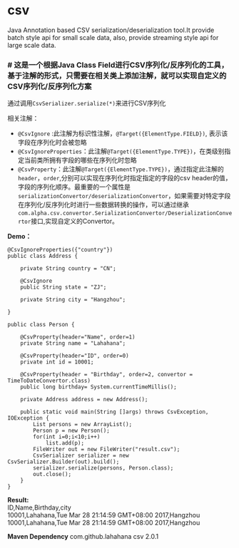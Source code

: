 # csv
Java Annotation based CSV serialization/deserialization tool.It provide batch style api for small scale data, also, provide streaming style api for large scale data.

### # 这是一个根据Java Class Field进行CSV序列化/反序列化的工具，基于注解的形式，只需要在相关类上添加注解，就可以实现自定义的CSV序列化/反序列化方案

通过调用`CsvSerializer.serialize(*)`来进行CSV序列化

相关注解：
* `@CsvIgnore` :此注解为标识性注解，`@Target({ElementType.FIELD})`, 表示该字段在序列化时会被忽略
* `@CsvIgnoreProperties`：此注解`@Target({ElementType.TYPE})`，在类级别指定当前类所拥有字段的哪些在序列化时忽略
* `@CsvProperty`：此注解`@Target({ElementType.TYPE})`，通过指定此注解的`header`，`order`,分别可以实现在序列化时指定指定的字段的csv header的值，字段的序列化顺序。最重要的一个属性是`serializationConvertor/deserializationConvertor`，如果需要对特定字段在序列化/反序列化时进行一些数据转换的操作，可以通过继承`com.alpha.csv.convertor.SerializationConvertor/DeserializationConvertor`接口,实现自定义的Convertor。

**Demo：**
    
    @CsvIgnoreProperties({"country"})    
    public class Address {
    
        private String country = "CN";
    
        @CsvIgnore
        public String state = "ZJ";
    
        private String city = "Hangzhou";
    
    }

    public class Person {
    
        @CsvProperty(header="Name", order=1)
        private String name = "Lahahana";

        @CsvProperty(header="ID", order=0)
        private int id = 10001;
    
        @CsvProperty(header = "Birthday", order=2, convertor = TimeToDateConvertor.class)
        public long birthday= System.currentTimeMillis();
    
        private Address address = new Address();
    
        public static void main(String []args) throws CsvException, IOException {
            List persons = new ArrayList();
            Person p = new Person();
            for(int i=0;i<10;i++)
                list.add(p);    
            FileWriter out = new FileWriter("result.csv");
            CsvSerializer serializer = new CsvSerializer.Builder(out).build();
            serializer.serialize(persons, Person.class);
            out.close();
        }
    }


**Result:**  
    ID,Name,Birthday,city  
    10001,Lahahana,Tue Mar 28 21:14:59 GMT+08:00 2017,Hangzhou  
    10001,Lahahana,Tue Mar 28 21:14:59 GMT+08:00 2017,Hangzhou  
    
**Maven Dependency** 
<dependency>
    <groupId>com.github.lahahana</groupId>
    <artifactId>csv</artifactId>
    <version>2.0.1</version>
</dependency>
